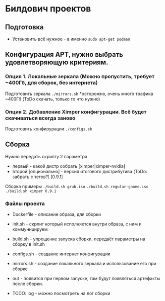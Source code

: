 # Билдович проектов

## Подготовка
- Установить всё нужное - а именно `sudo apt-get podman`

## Конфигурация APT, нужно выбрать удовлетворяющую критериям.
### Опция 1. Локальные зеркала (Можно пропустить, требует ~400Гб, для сборок, без интернета)
Подготовить зеркала `./mirrors.sh` *осторожно, очень много трафика ~400Гб (ToDo скачать, только то что нужно)

### Опция 2. Добавление Ximper конфигурации. Всё будет скачиваться всегда заново
Подготовить конфирурации `./configs.sh`

## Сборка
Нужно передать скрипту 2 параметра 
- первый - какой дистр собрать [ximper|ximper-nvidia]
- второй [опционально] - версия итогового дистрибутива (ToDo: забрать с тегов?) [0.9.1]

Сборка примеры
`./build.sh grub.iso`
`./build.sh regular-gnome.iso`
`./build.sh ximper 0.9.1` 

### Файлы проекта
- Dockerfile - описание образа, для сборки
- init.sh - скрпит который исполняется внутри образа, с ним и коммуницируем
- build.sh - упрощение запуска сборки, передаёт параметры на сборку в init.sh
- configs.sh - создание интернет конфигурации
- mirrors.sh - создание локального зеркала и использование его при сборке

- out - появится при первом запуске, там будут появляться артефакты после сборки.
- TODO: log - можно посмотреть на лог сборки
